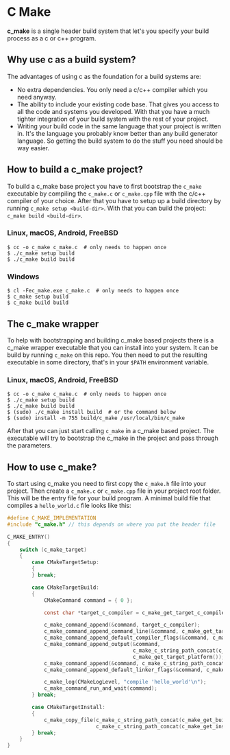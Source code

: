 # C Make

**c_make** is a single header build system that let's you specify your build process
as a c or c++ program.

## Why use c as a build system?

The advantages of using c as the foundation for a build systems are:

  - No extra dependencies. You only need a c/c++ compiler which you need anyway.
  - The ability to include your existing code base. That gives you access to all the
    code and systems you developed. With that you have a much tighter integration of your
    build system with the rest of your project.
  - Writing your build code in the same language that your project is written in.
    It's the language you probably know better than any build generator language.
    So getting the build system to do the stuff you need should be way easier.

## How to build a c_make project?

To build a c_make base project you have to first bootstrap the `c_make` executable
by compiling the `c_make.c` or `c_make.cpp` file with the c/c++ compiler of your choice.
After that you have to setup up a build directory by running `c_make setup <build-dir>`.
With that you can build the project: `c_make build <build-dir>`.

### Linux, macOS, Android, FreeBSD

```shell
$ cc -o c_make c_make.c  # only needs to happen once
$ ./c_make setup build
$ ./c_make build build
```

### Windows

```shell
$ cl -Fec_make.exe c_make.c  # only needs to happen once
$ c_make setup build
$ c_make build build
```

## The c_make wrapper

To help with bootstrapping and building c_make based projects there is a c_make wrapper executable
that you can install into your system. It can be build by running `c_make` on this repo.
You then need to put the resulting executable in some directory, that's in your `$PATH` environment variable.

### Linux, macOS, Android, FreeBSD

```shell
$ cc -o c_make c_make.c  # only needs to happen once
$ ./c_make setup build
$ ./c_make build build
$ (sudo) ./c_make install build  # or the command below
$ (sudo) install -m 755 build/c_make /usr/local/bin/c_make
```

After that you can just start calling `c_make` in a c_make based project.
The executable will try to bootstrap the c_make in the project and pass through the parameters.

## How to use c_make?

To start using c_make you need to first copy the `c_make.h` file into your project.
Then create a `c_make.c` or `c_make.cpp` file in your project root folder. This will be
the entry file for your build program. A minimal build file that compiles
a `hello_world.c` file looks like this:

```c
#define C_MAKE_IMPLEMENTATION
#include "c_make.h" // this depends on where you put the header file

C_MAKE_ENTRY()
{
    switch (c_make_target)
    {
        case CMakeTargetSetup:
        {
        } break;

        case CMakeTargetBuild:
        {
            CMakeCommand command = { 0 };

            const char *target_c_compiler = c_make_get_target_c_compiler();

            c_make_command_append(&command, target_c_compiler);
            c_make_command_append_command_line(&command, c_make_get_target_c_flags());
            c_make_command_append_default_compiler_flags(&command, c_make_get_build_type());
            c_make_command_append_output(&command,
                                         c_make_c_string_path_concat(c_make_get_build_path(), "hello_world"),
                                         c_make_get_target_platform());
            c_make_command_append(&command, c_make_c_string_path_concat(c_make_get_source_path(), "hello_world.c"));
            c_make_command_append_default_linker_flags(&command, c_make_get_target_architecture());

            c_make_log(CMakeLogLevel, "compile 'hello_world'\n");
            c_make_command_run_and_wait(command);
        } break;

        case CMakeTargetInstall:
        {
            c_make_copy_file(c_make_c_string_path_concat(c_make_get_build_path(), "hello_world"),
                             c_make_c_string_path_concat(c_make_get_install_prefix(), "bin", "hello_world"));
        } break;
    }
}
```
